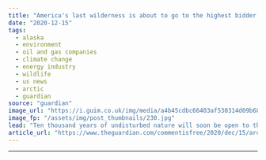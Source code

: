 ```yaml
---
title: "America's last wilderness is about to go to the highest bidder for oil drilling | Kim Heacox"
date: "2020-12-15"
tags: 
  - alaska
  - environment
  - oil and gas companies
  - climate change
  - energy industry
  - wildlife
  - us news
  - arctic
  - guardian
source: "guardian"
image_url: "https://i.guim.co.uk/img/media/a4b45cdbc66403af530314d09b682b5a3b65ca07/0_200_3000_1800/master/3000.jpg?width=460&quality=85&auto=format&fit=max&s=6b0d752af68ec17d3c6ce58626c9434b"
image_fp: "/assets/img/post_thumbnails/230.jpg"
lead: "Ten thousand years of undisturbed nature will soon be open to the highest bidder, starting at $25 an acreLanguage is everything.Those who argue for oil drilling in the Arctic national wildlife refuge, a place of stunning wild beauty in far north-east..."
article_url: "https://www.theguardian.com/commentisfree/2020/dec/15/arctic-national-wildlife-refuge-oil-drilling-highest-bidder"
---
```


---
